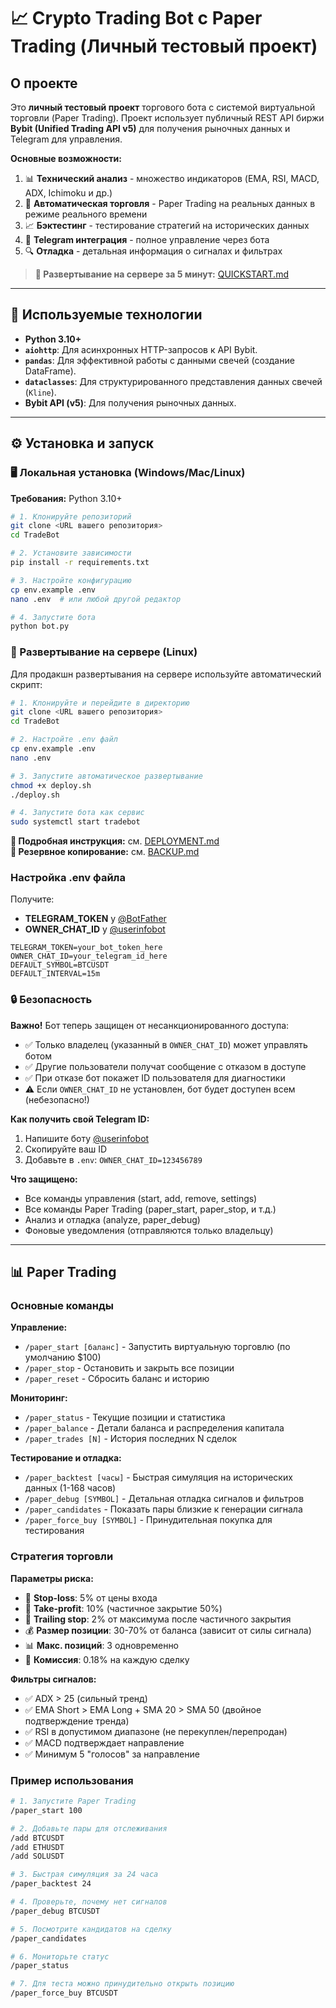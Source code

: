 # 📈 Crypto Trading Bot с Paper Trading (Личный тестовый проект)

## О проекте

Это **личный тестовый проект** торгового бота с системой виртуальной торговли (Paper Trading). Проект использует публичный REST API биржи **Bybit (Unified Trading API v5)** для получения рыночных данных и Telegram для управления.

**Основные возможности:**
1. 📊 **Технический анализ** - множество индикаторов (EMA, RSI, MACD, ADX, Ichimoku и др.)
2. 🤖 **Автоматическая торговля** - Paper Trading на реальных данных в режиме реального времени
3. 📈 **Бэктестинг** - тестирование стратегий на исторических данных
4. 💬 **Telegram интеграция** - полное управление через бота
5. 🔍 **Отладка** - детальная информация о сигналах и фильтрах

> **🚀 Развертывание на сервере за 5 минут:** [QUICKSTART.md](QUICKSTART.md)

---

## 🚀 Используемые технологии

* **Python 3.10+**
* **`aiohttp`**: Для асинхронных HTTP-запросов к API Bybit.
* **`pandas`**: Для эффективной работы с данными свечей (создание DataFrame).
* **`dataclasses`**: Для структурированного представления данных свечей (`Kline`).
* **Bybit API (v5)**: Для получения рыночных данных.

---

## ⚙️ Установка и запуск

### 🖥️ Локальная установка (Windows/Mac/Linux)

**Требования:** Python 3.10+

```bash
# 1. Клонируйте репозиторий
git clone <URL вашего репозитория>
cd TradeBot

# 2. Установите зависимости
pip install -r requirements.txt

# 3. Настройте конфигурацию
cp env.example .env
nano .env  # или любой другой редактор

# 4. Запустите бота
python bot.py
```

### 🚀 Развертывание на сервере (Linux)

Для продакшн развертывания на сервере используйте автоматический скрипт:

```bash
# 1. Клонируйте и перейдите в директорию
git clone <URL вашего репозитория>
cd TradeBot

# 2. Настройте .env файл
cp env.example .env
nano .env

# 3. Запустите автоматическое развертывание
chmod +x deploy.sh
./deploy.sh

# 4. Запустите бота как сервис
sudo systemctl start tradebot
```

**📖 Подробная инструкция:** см. [DEPLOYMENT.md](DEPLOYMENT.md)  
**💾 Резервное копирование:** см. [BACKUP.md](BACKUP.md)

### Настройка .env файла

Получите:
- **TELEGRAM_TOKEN** у [@BotFather](https://t.me/BotFather)
- **OWNER_CHAT_ID** у [@userinfobot](https://t.me/userinfobot)

```env
TELEGRAM_TOKEN=your_bot_token_here
OWNER_CHAT_ID=your_telegram_id_here
DEFAULT_SYMBOL=BTCUSDT
DEFAULT_INTERVAL=15m
```

### 🔒 Безопасность

**Важно!** Бот теперь защищен от несанкционированного доступа:

- ✅ Только владелец (указанный в `OWNER_CHAT_ID`) может управлять ботом
- ✅ Другие пользователи получат сообщение с отказом в доступе
- ✅ При отказе бот покажет ID пользователя для диагностики
- ⚠️ Если `OWNER_CHAT_ID` не установлен, бот будет доступен всем (небезопасно!)

**Как получить свой Telegram ID:**
1. Напишите боту [@userinfobot](https://t.me/userinfobot)
2. Скопируйте ваш ID
3. Добавьте в `.env`: `OWNER_CHAT_ID=123456789`

**Что защищено:**
- Все команды управления (start, add, remove, settings)
- Все команды Paper Trading (paper_start, paper_stop, и т.д.)
- Анализ и отладка (analyze, paper_debug)
- Фоновые уведомления (отправляются только владельцу)

---

## 📊 Paper Trading

### Основные команды

**Управление:**
- `/paper_start [баланс]` - Запустить виртуальную торговлю (по умолчанию $100)
- `/paper_stop` - Остановить и закрыть все позиции
- `/paper_reset` - Сбросить баланс и историю

**Мониторинг:**
- `/paper_status` - Текущие позиции и статистика
- `/paper_balance` - Детали баланса и распределения капитала
- `/paper_trades [N]` - История последних N сделок

**Тестирование и отладка:**
- `/paper_backtest [часы]` - Быстрая симуляция на исторических данных (1-168 часов)
- `/paper_debug [SYMBOL]` - Детальная отладка сигналов и фильтров
- `/paper_candidates` - Показать пары близкие к генерации сигнала
- `/paper_force_buy [SYMBOL]` - Принудительная покупка для тестирования

### Стратегия торговли

**Параметры риска:**
- 🛑 **Stop-loss**: 5% от цены входа
- 💎 **Take-profit**: 10% (частичное закрытие 50%)
- 🔻 **Trailing stop**: 2% от максимума после частичного закрытия
- 💰 **Размер позиции**: 30-70% от баланса (зависит от силы сигнала)
- 📊 **Макс. позиций**: 3 одновременно
- 💸 **Комиссия**: 0.18% на каждую сделку

**Фильтры сигналов:**
- ✅ ADX > 25 (сильный тренд)
- ✅ EMA Short > EMA Long + SMA 20 > SMA 50 (двойное подтверждение тренда)
- ✅ RSI в допустимом диапазоне (не перекуплен/перепродан)
- ✅ MACD подтверждает направление
- ✅ Минимум 5 "голосов" за направление

### Пример использования

```bash
# 1. Запустите Paper Trading
/paper_start 100

# 2. Добавьте пары для отслеживания
/add BTCUSDT
/add ETHUSDT
/add SOLUSDT

# 3. Быстрая симуляция за 24 часа
/paper_backtest 24

# 4. Проверьте, почему нет сигналов
/paper_debug BTCUSDT

# 5. Посмотрите кандидатов на сделку
/paper_candidates

# 6. Мониторьте статус
/paper_status

# 7. Для теста можно принудительно открыть позицию
/paper_force_buy BTCUSDT